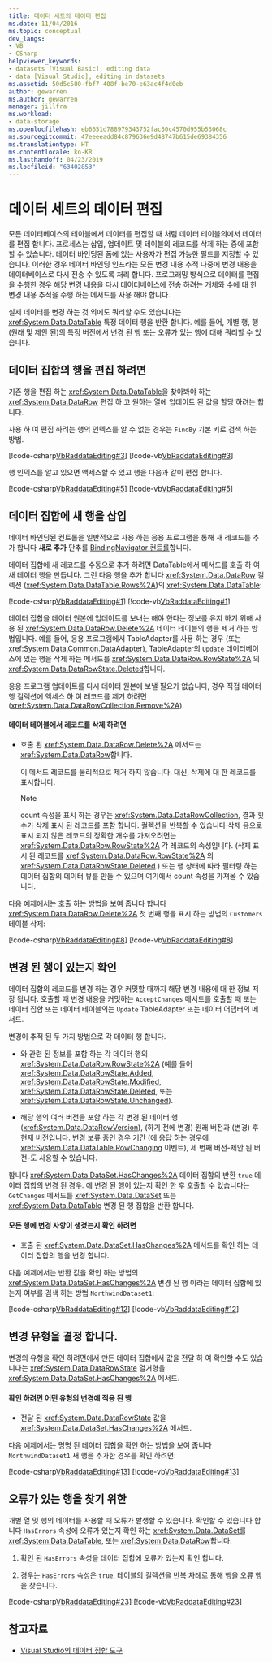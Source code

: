 ```yaml
---
title: 데이터 세트의 데이터 편집
ms.date: 11/04/2016
ms.topic: conceptual
dev_langs:
- VB
- CSharp
helpviewer_keywords:
- datasets [Visual Basic], editing data
- data [Visual Studio], editing in datasets
ms.assetid: 50d5c580-fbf7-408f-be70-e63ac4f4d0eb
author: gewarren
ms.author: gewarren
manager: jillfra
ms.workload:
- data-storage
ms.openlocfilehash: eb6651d788979343752fac30c4570d955b53068c
ms.sourcegitcommit: 47eeeeadd84c879636e9d48747b615de69384356
ms.translationtype: HT
ms.contentlocale: ko-KR
ms.lasthandoff: 04/23/2019
ms.locfileid: "63402853"
---
```

# <a name="edit-data-in-datasets"></a>데이터 세트의 데이터 편집
모든 데이터베이스의 테이블에서 데이터를 편집할 때 처럼 데이터 테이블의에서 데이터를 편집 합니다. 프로세스는 삽입, 업데이트 및 테이블의 레코드를 삭제 하는 중에 포함할 수 있습니다. 데이터 바인딩된 폼에 있는 사용자가 편집 가능한 필드를 지정할 수 있습니다. 이러한 경우 데이터 바인딩 인프라는 모든 변경 내용 추적 나중에 변경 내용을 데이터베이스로 다시 전송 수 있도록 처리 합니다. 프로그래밍 방식으로 데이터를 편집을 수행한 경우 해당 변경 내용을 다시 데이터베이스에 전송 하려는 개체와 수에 대 한 변경 내용 추적을 수행 하는 메서드를 사용 해야 합니다.

실제 데이터를 변경 하는 것 외에도 쿼리할 수도 있습니다는 <xref:System.Data.DataTable> 특정 데이터 행을 반환 합니다. 예를 들어, 개별 행, 행 (원래 및 제안 된)의 특정 버전에서 변경 된 행 또는 오류가 있는 행에 대해 쿼리할 수 있습니다.

## <a name="to-edit-rows-in-a-dataset"></a>데이터 집합의 행을 편집 하려면
기존 행을 편집 하는 <xref:System.Data.DataTable>을 찾아봐야 하는 <xref:System.Data.DataRow> 편집 하 고 원하는 열에 업데이트 된 값을 할당 하려는 합니다.

사용 하 여 편집 하려는 행의 인덱스를 알 수 없는 경우는 `FindBy` 기본 키로 검색 하는 방법.

[!code-csharp[VbRaddataEditing#3](../data-tools/codesnippet/CSharp/edit-data-in-datasets_1.cs)]
[!code-vb[VbRaddataEditing#3](../data-tools/codesnippet/VisualBasic/edit-data-in-datasets_1.vb)]

행 인덱스를 알고 있으면 액세스할 수 있고 행을 다음과 같이 편집 합니다.

[!code-csharp[VbRaddataEditing#5](../data-tools/codesnippet/CSharp/edit-data-in-datasets_2.cs)]
[!code-vb[VbRaddataEditing#5](../data-tools/codesnippet/VisualBasic/edit-data-in-datasets_2.vb)]

## <a name="to-insert-new-rows-into-a-dataset"></a>데이터 집합에 새 행을 삽입
데이터 바인딩된 컨트롤을 일반적으로 사용 하는 응용 프로그램을 통해 새 레코드를 추가 합니다 **새로 추가** 단추를 [BindingNavigator 컨트롤](/dotnet/framework/winforms/controls/bindingnavigator-control-windows-forms)합니다.

데이터 집합에 새 레코드를 수동으로 추가 하려면 DataTable에서 메서드를 호출 하 여 새 데이터 행을 만듭니다. 그런 다음 행을 추가 합니다 <xref:System.Data.DataRow> 컬렉션 (<xref:System.Data.DataTable.Rows%2A>)의 <xref:System.Data.DataTable>:

[!code-csharp[VbRaddataEditing#1](../data-tools/codesnippet/CSharp/edit-data-in-datasets_3.cs)]
[!code-vb[VbRaddataEditing#1](../data-tools/codesnippet/VisualBasic/edit-data-in-datasets_3.vb)]

데이터 집합을 데이터 원본에 업데이트를 보내는 해야 한다는 정보를 유지 하기 위해 사용 된 <xref:System.Data.DataRow.Delete%2A> 데이터 테이블의 행을 제거 하는 방법입니다. 예를 들어, 응용 프로그램에서 TableAdapter를 사용 하는 경우 (또는 <xref:System.Data.Common.DataAdapter>), TableAdapter의 `Update` 데이터베이스에 있는 행을 삭제 하는 메서드를 <xref:System.Data.DataRow.RowState%2A> 의 <xref:System.Data.DataRowState.Deleted>합니다.

응용 프로그램 업데이트를 다시 데이터 원본에 보낼 필요가 없습니다, 경우 직접 데이터 행 컬렉션에 액세스 하 여 레코드를 제거 하려면 (<xref:System.Data.DataRowCollection.Remove%2A>).

#### <a name="to-delete-records-from-a-data-table"></a>데이터 테이블에서 레코드를 삭제 하려면

- 호출 된 <xref:System.Data.DataRow.Delete%2A> 메서드는 <xref:System.Data.DataRow>합니다.

     이 메서드 레코드를 물리적으로 제거 하지 않습니다. 대신, 삭제에 대 한 레코드를 표시합니다.

    > [!NOTE]
    > count 속성을 표시 하는 경우는 <xref:System.Data.DataRowCollection>, 결과 횟수가 삭제 표시 된 레코드를 포함 합니다. 컬렉션을 반복할 수 있습니다 삭제 용으로 표시 되지 않은 레코드의 정확한 개수를 가져오려면는 <xref:System.Data.DataRow.RowState%2A> 각 레코드의 속성입니다. (삭제 표시 된 레코드를 <xref:System.Data.DataRow.RowState%2A> 의 <xref:System.Data.DataRowState.Deleted>.) 또는 행 상태에 따라 필터링 하는 데이터 집합의 데이터 뷰를 만들 수 있으며 여기에서 count 속성을 가져올 수 있습니다.

다음 예제에서는 호출 하는 방법을 보여 줍니다 합니다 <xref:System.Data.DataRow.Delete%2A> 첫 번째 행을 표시 하는 방법의 `Customers` 테이블 삭제:

[!code-csharp[VbRaddataEditing#8](../data-tools/codesnippet/CSharp/edit-data-in-datasets_4.cs)]
[!code-vb[VbRaddataEditing#8](../data-tools/codesnippet/VisualBasic/edit-data-in-datasets_4.vb)]

## <a name="determine-if-there-are-changed-rows"></a>변경 된 행이 있는지 확인
데이터 집합의 레코드를 변경 하는 경우 커밋할 때까지 해당 변경 내용에 대 한 정보 저장 됩니다. 호출할 때 변경 내용을 커밋하는 `AcceptChanges` 메서드를 호출할 때 또는 데이터 집합 또는 데이터 테이블의는 `Update` TableAdapter 또는 데이터 어댑터의 메서드.

변경이 추적 된 두 가지 방법으로 각 데이터 행 합니다.

- 와 관련 된 정보를 포함 하는 각 데이터 행의 <xref:System.Data.DataRow.RowState%2A> (예를 들어 <xref:System.Data.DataRowState.Added>, <xref:System.Data.DataRowState.Modified>, <xref:System.Data.DataRowState.Deleted>, 또는 <xref:System.Data.DataRowState.Unchanged>).

- 해당 행의 여러 버전을 포함 하는 각 변경 된 데이터 행 (<xref:System.Data.DataRowVersion>), (하기 전에 변경) 원래 버전과 (변경) 후 현재 버전입니다. 변경 보류 중인 경우 기간 (에 응답 하는 경우에 <xref:System.Data.DataTable.RowChanging> 이벤트), 세 번째 버전-제안 된 버전-도 사용할 수 있습니다.

합니다 <xref:System.Data.DataSet.HasChanges%2A> 데이터 집합의 반환 `true` 데이터 집합의 변경 된 경우. 에 변경 된 행이 있는지 확인 한 후 호출할 수 있습니다는 `GetChanges` 메서드를 <xref:System.Data.DataSet> 또는 <xref:System.Data.DataTable> 변경 된 행 집합을 반환 합니다.

#### <a name="to-determine-if-changes-have-been-made-to-any-rows"></a>모든 행에 변경 사항이 생겼는지 확인 하려면

- 호출 된 <xref:System.Data.DataSet.HasChanges%2A> 메서드를 확인 하는 데이터 집합의 행을 변경 합니다.

다음 예제에서는 반환 값을 확인 하는 방법의 <xref:System.Data.DataSet.HasChanges%2A> 변경 된 행 이라는 데이터 집합에 있는지 여부를 검색 하는 방법 `NorthwindDataset1`:

[!code-csharp[VbRaddataEditing#12](../data-tools/codesnippet/CSharp/edit-data-in-datasets_5.cs)]
[!code-vb[VbRaddataEditing#12](../data-tools/codesnippet/VisualBasic/edit-data-in-datasets_5.vb)]

## <a name="determine-the-type-of-changes"></a>변경 유형을 결정 합니다.
변경의 유형을 확인 하려면에서 만든 데이터 집합에서 값을 전달 하 여 확인할 수도 있습니다는 <xref:System.Data.DataRowState> 열거형을 <xref:System.Data.DataSet.HasChanges%2A> 메서드.

#### <a name="to-determine-what-type-of-changes-have-been-made-to-a-row"></a>확인 하려면 어떤 유형의 변경에 적용 된 행

- 전달 된 <xref:System.Data.DataRowState> 값을 <xref:System.Data.DataSet.HasChanges%2A> 메서드.

다음 예제에서는 명명 된 데이터 집합을 확인 하는 방법을 보여 줍니다 `NorthwindDataset1` 새 행을 추가한 경우를 확인 하려면:

[!code-csharp[VbRaddataEditing#13](../data-tools/codesnippet/CSharp/edit-data-in-datasets_6.cs)]
[!code-vb[VbRaddataEditing#13](../data-tools/codesnippet/VisualBasic/edit-data-in-datasets_6.vb)]

## <a name="to-locate-rows-that-have-errors"></a>오류가 있는 행을 찾기 위한
개별 열 및 행의 데이터를 사용할 때 오류가 발생할 수 있습니다. 확인할 수 있습니다 합니다 `HasErrors` 속성에 오류가 있는지 확인 하는 <xref:System.Data.DataSet>를 <xref:System.Data.DataTable>, 또는 <xref:System.Data.DataRow>합니다.

1. 확인 된 `HasErrors` 속성을 데이터 집합에 오류가 있는지 확인 합니다.

2. 경우는 `HasErrors` 속성은 `true`, 테이블의 컬렉션을 반복 차례로 통해 행을 오류 행을 찾습니다.

[!code-csharp[VbRaddataEditing#23](../data-tools/codesnippet/CSharp/edit-data-in-datasets_7.cs)]
[!code-vb[VbRaddataEditing#23](../data-tools/codesnippet/VisualBasic/edit-data-in-datasets_7.vb)]

## <a name="see-also"></a>참고자료

- [Visual Studio의 데이터 집합 도구](../data-tools/dataset-tools-in-visual-studio.md)
